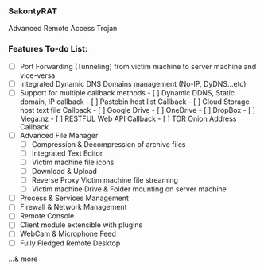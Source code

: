 ### SakontyRAT
Advanced Remote Access Trojan

### Features To-do List:
- [ ] Port Forwarding (Tunneling) from victim machine to server machine and vice-versa
- [ ] Integrated Dynamic DNS Domains management (No-IP, DyDNS...etc)
- [ ] Support for multiple callback methods
		- [ ] Dynamic DDNS, Static domain, IP callback
		- [ ] Pastebin host list Callback
		- [ ] Cloud Storage host text file Callback
			- [ ] Google Drive
			- [ ] OneDrive
			- [ ] DropBox
			- [ ] Mega.nz
 		- [ ] RESTFUL Web API Callback
		- [ ] TOR Onion Address Callback
- [ ] Advanced File Manager
	- [ ] Compression & Decompression of archive files
	- [ ] Integrated Text Editor
	- [ ] Victim machine file icons
	- [ ] Download & Upload
	- [ ] Reverse Proxy Victim machine file streaming
	- [ ] Victim machine Drive & Folder mounting on server machine
- [ ] Process & Services Management
- [ ] Firewall & Network Management 
- [ ] Remote Console
- [ ] Client module extensible with plugins
- [ ] WebCam & Microphone Feed
- [ ] Fully Fledged Remote Desktop 

...& more
